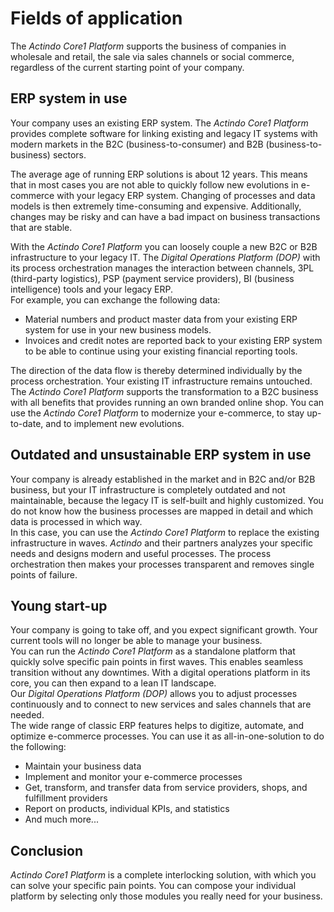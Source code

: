 # Fields of application

The *Actindo Core1 Platform* supports the business of companies in wholesale and retail, the sale via sales channels or social commerce, regardless of the current starting point of your company.


## ERP system in use

Your company uses an existing ERP system. The *Actindo Core1 Platform* provides complete software for linking existing and legacy IT systems with modern markets in the B2C (business-to-consumer) and B2B (business-to-business) sectors.   

The average age of running ERP solutions is about 12 years. This means that in most cases you are not able to quickly follow new evolutions in e-commerce with your legacy ERP system. Changing of processes and data models is then extremely time-consuming and expensive. Additionally, changes may be risky and can have a bad impact on business transactions that are stable. 

  With the *Actindo Core1 Platform* you can loosely couple a new B2C or B2B infrastructure to your legacy IT. The *Digital Operations Platform (DOP)* with its process orchestration manages the interaction between channels, 3PL (third-party logistics), PSP (payment service providers), BI (business intelligence) tools and your legacy ERP.  
For example, you can exchange the following data:
- Material numbers and product master data from your existing ERP system for use in your new business models.
- Invoices and credit notes are reported back to your existing ERP system to be able to continue using your existing financial reporting tools.

The direction of the data flow is thereby determined individually by the process orchestration. Your existing IT infrastructure remains untouched. 
The *Actindo Core1 Platform* supports the transformation to a B2C business with all benefits that provides running an own branded online shop. 
You can use the *Actindo Core1 Platform* to modernize your e-commerce, to stay up-to-date, and to implement new evolutions.  



## Outdated and unsustainable ERP system in use

Your company is already established in the market and in B2C and/or B2B business, but your IT infrastructure is completely outdated and not maintainable, because the legacy IT is self-built and highly customized.
You do not know how the business processes are mapped in detail and which data is processed in which way.     
In this case, you can use the *Actindo Core1 Platform* to replace the existing infrastructure in waves. 
*Actindo* and their partners analyzes your specific needs and designs modern and useful processes. 
The process orchestration then makes your processes transparent and removes single points of failure.

## Young start-up

Your company is going to take off, and you expect significant growth. Your current tools will no longer be able to manage your business.  
You can run the *Actindo Core1 Platform* as a standalone platform that quickly solve specific pain points in first waves. 
This enables seamless transition without any downtimes. With a digital operations platform in its core, you can then expand to a lean IT landscape.   
Our *Digital Operations Platform (DOP)* allows you to adjust processes continuously and to connect to new services and sales channels that are needed.  
The wide range of classic ERP features helps to digitize, automate, and optimize e-commerce processes. You can use it as all-in-one-solution to do the following:   
 - Maintain your business data   
 - Implement and monitor your e-commerce processes   
 - Get, transform, and transfer data from service providers, shops, and fulfillment providers   
 - Report on products, individual KPIs, and statistics    
 - And much more...


## Conclusion

*Actindo Core1 Platform* is a complete interlocking solution, with which you can solve your specific pain points. You can compose your individual platform by selecting only those modules you really need for your business. 
